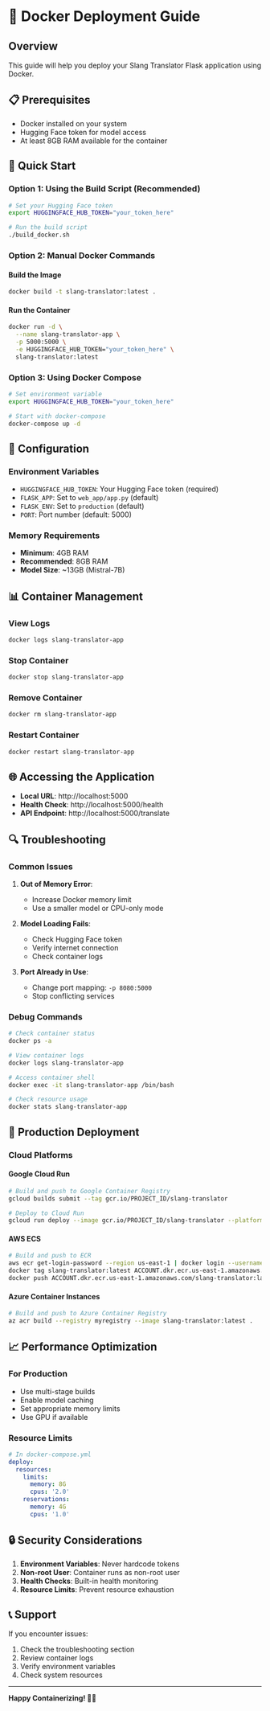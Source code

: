 # 🐳 Docker Deployment Guide

## Overview
This guide will help you deploy your Slang Translator Flask application using Docker.

## 📋 Prerequisites
- Docker installed on your system
- Hugging Face token for model access
- At least 8GB RAM available for the container

## 🚀 Quick Start

### Option 1: Using the Build Script (Recommended)
```bash
# Set your Hugging Face token
export HUGGINGFACE_HUB_TOKEN="your_token_here"

# Run the build script
./build_docker.sh
```

### Option 2: Manual Docker Commands

#### Build the Image
```bash
docker build -t slang-translator:latest .
```

#### Run the Container
```bash
docker run -d \
  --name slang-translator-app \
  -p 5000:5000 \
  -e HUGGINGFACE_HUB_TOKEN="your_token_here" \
  slang-translator:latest
```

### Option 3: Using Docker Compose
```bash
# Set environment variable
export HUGGINGFACE_HUB_TOKEN="your_token_here"

# Start with docker-compose
docker-compose up -d
```

## 🔧 Configuration

### Environment Variables
- `HUGGINGFACE_HUB_TOKEN`: Your Hugging Face token (required)
- `FLASK_APP`: Set to `web_app/app.py` (default)
- `FLASK_ENV`: Set to `production` (default)
- `PORT`: Port number (default: 5000)

### Memory Requirements
- **Minimum**: 4GB RAM
- **Recommended**: 8GB RAM
- **Model Size**: ~13GB (Mistral-7B)

## 📊 Container Management

### View Logs
```bash
docker logs slang-translator-app
```

### Stop Container
```bash
docker stop slang-translator-app
```

### Remove Container
```bash
docker rm slang-translator-app
```

### Restart Container
```bash
docker restart slang-translator-app
```

## 🌐 Accessing the Application

- **Local URL**: http://localhost:5000
- **Health Check**: http://localhost:5000/health
- **API Endpoint**: http://localhost:5000/translate

## 🔍 Troubleshooting

### Common Issues

1. **Out of Memory Error**:
   - Increase Docker memory limit
   - Use a smaller model or CPU-only mode

2. **Model Loading Fails**:
   - Check Hugging Face token
   - Verify internet connection
   - Check container logs

3. **Port Already in Use**:
   - Change port mapping: `-p 8080:5000`
   - Stop conflicting services

### Debug Commands
```bash
# Check container status
docker ps -a

# View container logs
docker logs slang-translator-app

# Access container shell
docker exec -it slang-translator-app /bin/bash

# Check resource usage
docker stats slang-translator-app
```

## 🚀 Production Deployment

### Cloud Platforms

#### Google Cloud Run
```bash
# Build and push to Google Container Registry
gcloud builds submit --tag gcr.io/PROJECT_ID/slang-translator

# Deploy to Cloud Run
gcloud run deploy --image gcr.io/PROJECT_ID/slang-translator --platform managed
```

#### AWS ECS
```bash
# Build and push to ECR
aws ecr get-login-password --region us-east-1 | docker login --username AWS --password-stdin ACCOUNT.dkr.ecr.us-east-1.amazonaws.com
docker tag slang-translator:latest ACCOUNT.dkr.ecr.us-east-1.amazonaws.com/slang-translator:latest
docker push ACCOUNT.dkr.ecr.us-east-1.amazonaws.com/slang-translator:latest
```

#### Azure Container Instances
```bash
# Build and push to Azure Container Registry
az acr build --registry myregistry --image slang-translator:latest .
```

## 📈 Performance Optimization

### For Production
- Use multi-stage builds
- Enable model caching
- Set appropriate memory limits
- Use GPU if available

### Resource Limits
```yaml
# In docker-compose.yml
deploy:
  resources:
    limits:
      memory: 8G
      cpus: '2.0'
    reservations:
      memory: 4G
      cpus: '1.0'
```

## 🔒 Security Considerations

1. **Environment Variables**: Never hardcode tokens
2. **Non-root User**: Container runs as non-root user
3. **Health Checks**: Built-in health monitoring
4. **Resource Limits**: Prevent resource exhaustion

## 📞 Support

If you encounter issues:
1. Check the troubleshooting section
2. Review container logs
3. Verify environment variables
4. Check system resources

---

**Happy Containerizing! 🐳🚀**
